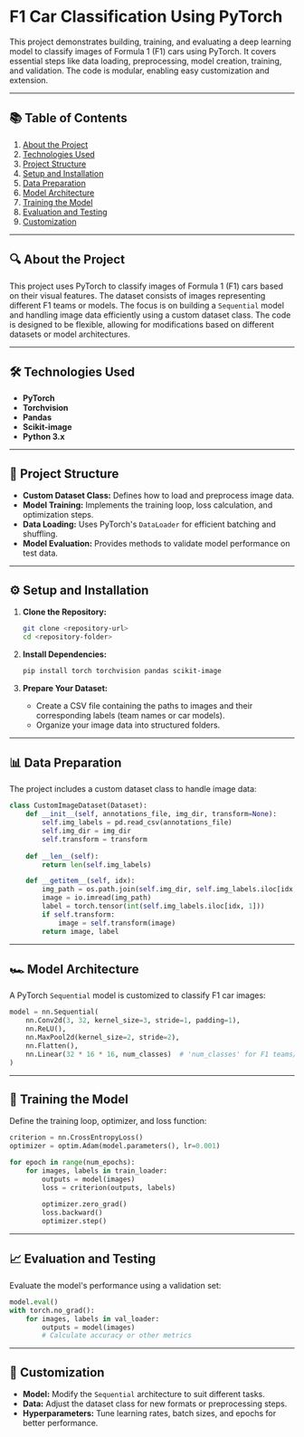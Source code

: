 # F1 Car Classification Using PyTorch

This project demonstrates building, training, and evaluating a deep learning model to classify images of Formula 1 (F1) cars using PyTorch. It covers essential steps like data loading, preprocessing, model creation, training, and validation. The code is modular, enabling easy customization and extension.

---

## 📚 Table of Contents

1. [About the Project](#about-the-project)
2. [Technologies Used](#technologies-used)
3. [Project Structure](#project-structure)
4. [Setup and Installation](#setup-and-installation)
5. [Data Preparation](#data-preparation)
6. [Model Architecture](#model-architecture)
7. [Training the Model](#training-the-model)
8. [Evaluation and Testing](#evaluation-and-testing)
9. [Customization](#customization)


---

## 🔍 About the Project

This project uses PyTorch to classify images of Formula 1 (F1) cars based on their visual features. The dataset consists of images representing different F1 teams or models. The focus is on building a `Sequential` model and handling image data efficiently using a custom dataset class. The code is designed to be flexible, allowing for modifications based on different datasets or model architectures.

---

## 🛠️ Technologies Used

- **PyTorch**
- **Torchvision**
- **Pandas**
- **Scikit-image**
- **Python 3.x**

---

## 📂 Project Structure

- **Custom Dataset Class:** Defines how to load and preprocess image data.
- **Model Training:** Implements the training loop, loss calculation, and optimization steps.
- **Data Loading:** Uses PyTorch's `DataLoader` for efficient batching and shuffling.
- **Model Evaluation:** Provides methods to validate model performance on test data.

---

## ⚙️ Setup and Installation

1. **Clone the Repository:**
   ```bash
   git clone <repository-url>
   cd <repository-folder>
   ```

2. **Install Dependencies:**
   ```bash
   pip install torch torchvision pandas scikit-image
   ```

3. **Prepare Your Dataset:**
   - Create a CSV file containing the paths to images and their corresponding labels (team names or car models).
   - Organize your image data into structured folders.

---

## 📊 Data Preparation

The project includes a custom dataset class to handle image data:

```python
class CustomImageDataset(Dataset):
    def __init__(self, annotations_file, img_dir, transform=None):
        self.img_labels = pd.read_csv(annotations_file)
        self.img_dir = img_dir
        self.transform = transform
        
    def __len__(self):
        return len(self.img_labels)

    def __getitem__(self, idx):
        img_path = os.path.join(self.img_dir, self.img_labels.iloc[idx, 0])
        image = io.imread(img_path)
        label = torch.tensor(int(self.img_labels.iloc[idx, 1]))
        if self.transform:
            image = self.transform(image)
        return image, label
```

---

## 🏎️ Model Architecture

A PyTorch `Sequential` model is customized to classify F1 car images:

```python
model = nn.Sequential(
    nn.Conv2d(3, 32, kernel_size=3, stride=1, padding=1),
    nn.ReLU(),
    nn.MaxPool2d(kernel_size=2, stride=2),
    nn.Flatten(),
    nn.Linear(32 * 16 * 16, num_classes)  # 'num_classes' for F1 teams/models
)
```

---

## 🚀 Training the Model

Define the training loop, optimizer, and loss function:

```python
criterion = nn.CrossEntropyLoss()
optimizer = optim.Adam(model.parameters(), lr=0.001)

for epoch in range(num_epochs):
    for images, labels in train_loader:
        outputs = model(images)
        loss = criterion(outputs, labels)
        
        optimizer.zero_grad()
        loss.backward()
        optimizer.step()
```

---

## 📈 Evaluation and Testing

Evaluate the model's performance using a validation set:

```python
model.eval()
with torch.no_grad():
    for images, labels in val_loader:
        outputs = model(images)
        # Calculate accuracy or other metrics
```

---

## 🔧 Customization

- **Model:** Modify the `Sequential` architecture to suit different tasks.
- **Data:** Adjust the dataset class for new formats or preprocessing steps.
- **Hyperparameters:** Tune learning rates, batch sizes, and epochs for better performance.
